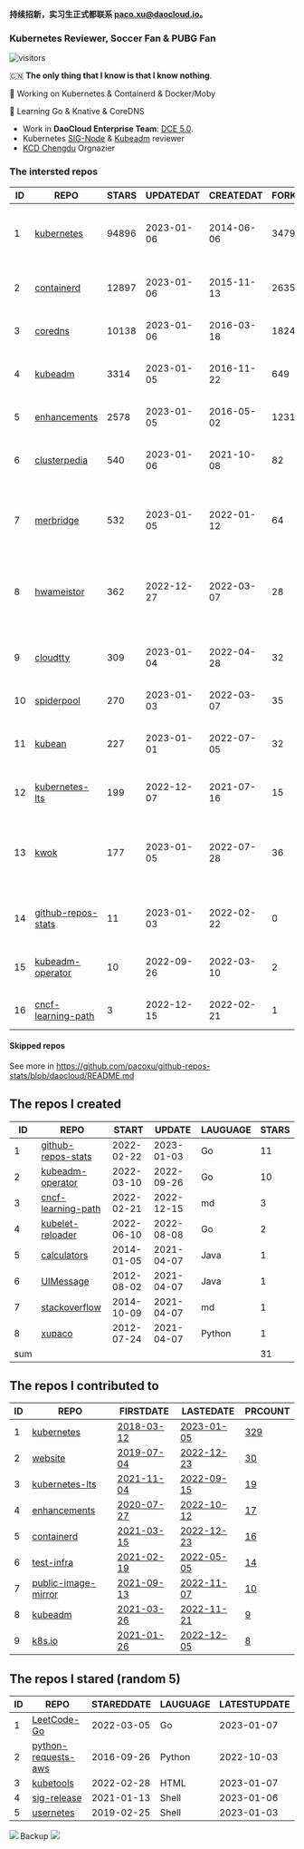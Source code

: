 **持续招新，实习生正式都联系 paco.xu@daocloud.io。**

### Kubernetes Reviewer, Soccer Fan & PUBG Fan
![visitors](https://visitor-badge.glitch.me/badge?page_id=pacoxu.pacoxu&left_color=green&right_color=red)
 
 🇨🇳 **The only thing that I know is that I know nothing**. 
 
 🔭 Working on Kubernetes & Containerd & Docker/Moby
 
 🌱 Learning Go & Knative & CoreDNS

- Work in **DaoCloud Enterprise Team**: [DCE 5.0](https://www.daocloud.io/dce_5.0).
- Kubernetes [SIG-Node](https://github.com/kubernetes/community/blob/master/sig-node/README.md) & [Kubeadm](https://github.com/kubernetes/kubeadm/) reviewer
- [KCD Chengdu](https://community.cncf.io/kcd-chengdu/) Orgnazier


<!--START_SECTION:github_repos-->
### The intersted repos
| ID |                                REPO                                | STARS | UPDATEDAT  | CREATEDAT  | FORKSCOUNT |                                  DESCRIPTIONS                                  |
|----|--------------------------------------------------------------------|-------|------------|------------|------------|--------------------------------------------------------------------------------|
|  1 | [kubernetes](https://github.com/kubernetes/kubernetes)             | 94896 | 2023-01-06 | 2014-06-06 |      34795 | Production-Grade Container Scheduling and Management                           |
|  2 | [containerd](https://github.com/containerd/containerd)             | 12897 | 2023-01-06 | 2015-11-13 |       2635 | An open and reliable container runtime                                         |
|  3 | [coredns](https://github.com/coredns/coredns)                      | 10138 | 2023-01-06 | 2016-03-18 |       1824 | CoreDNS is a DNS server that chains plugins                                    |
|  4 | [kubeadm](https://github.com/kubernetes/kubeadm)                   |  3314 | 2023-01-05 | 2016-11-22 |        649 | Aggregator for issues filed against kubeadm                                    |
|  5 | [enhancements](https://github.com/kubernetes/enhancements)         |  2578 | 2023-01-05 | 2016-05-02 |       1231 | Enhancements tracking repo for Kubernetes                                      |
|  6 | [clusterpedia](https://github.com/clusterpedia-io/clusterpedia)    |   540 | 2023-01-06 | 2021-10-08 |         82 | The Encyclopedia of Kubernetes clusters                                        |
|  7 | [merbridge](https://github.com/merbridge/merbridge)                |   532 | 2023-01-05 | 2022-01-12 |         64 | Use eBPF to speed up your Service Mesh like crossing an Einstein-Rosen Bridge. |
|  8 | [hwameistor](https://github.com/hwameistor/hwameistor)             |   362 | 2022-12-27 | 2022-03-07 |         28 | Hwameistor is an HA local storage system for cloud-native stateful workloads.  |
|  9 | [cloudtty](https://github.com/cloudtty/cloudtty)                   |   309 | 2023-01-04 | 2022-04-28 |         32 | A Friendly Kubernetes CloudShell (Web Terminal) !                              |
| 10 | [spiderpool](https://github.com/spidernet-io/spiderpool)           |   270 | 2023-01-03 | 2022-03-07 |         35 | kubernetes ipam                                                                |
| 11 | [kubean](https://github.com/kubean-io/kubean)                      |   227 | 2023-01-01 | 2022-07-05 |         32 |  :seedling: Kubernetes lifecycle management operator based on kubespray.       |
| 12 | [kubernetes-lts](https://github.com/klts-io/kubernetes-lts)        |   199 | 2022-12-07 | 2021-07-16 |         15 | Kubernetes LTS(long term support)                                              |
| 13 | [kwok](https://github.com/kubernetes-sigs/kwok)                    |   177 | 2023-01-05 | 2022-07-28 |         36 | Kubernetes WithOut Kubelet -  Simulates thousands of Nodes and Clusters.       |
| 14 | [github-repos-stats](https://github.com/pacoxu/github-repos-stats) |    11 | 2023-01-03 | 2022-02-22 |          0 | Collect Repos Star/Fork/Watch Counts Everyday                                  |
| 15 | [kubeadm-operator](https://github.com/pacoxu/kubeadm-operator)     |    10 | 2022-09-26 | 2022-03-10 |          2 | Test work on the design of kubeadm operator                                    |
| 16 | [cncf-learning-path](https://github.com/pacoxu/cncf-learning-path) |     3 | 2022-12-15 | 2022-02-21 |          1 | record my learning CNCF related path                                           |



#### Skipped repos
<!--END_SECTION:github_repos-->
See more in https://github.com/pacoxu/github-repos-stats/blob/daocloud/README.md


<!--START_SECTION:my_github-->
## The repos I created
| ID  |                                REPO                                |   START    |   UPDATE   | LAUGUAGE | STARS |
|-----|--------------------------------------------------------------------|------------|------------|----------|-------|
|   1 | [github-repos-stats](https://github.com/pacoxu/github-repos-stats) | 2022-02-22 | 2023-01-03 | Go       |    11 |
|   2 | [kubeadm-operator](https://github.com/pacoxu/kubeadm-operator)     | 2022-03-10 | 2022-09-26 | Go       |    10 |
|   3 | [cncf-learning-path](https://github.com/pacoxu/cncf-learning-path) | 2022-02-21 | 2022-12-15 | md       |     3 |
|   4 | [kubelet-reloader](https://github.com/pacoxu/kubelet-reloader)     | 2022-06-10 | 2022-08-08 | Go       |     2 |
|   5 | [calculators](https://github.com/pacoxu/calculators)               | 2014-01-05 | 2021-04-07 | Java     |     1 |
|   6 | [UIMessage](https://github.com/pacoxu/UIMessage)                   | 2012-08-02 | 2021-04-07 | Java     |     1 |
|   7 | [stackoverflow](https://github.com/pacoxu/stackoverflow)           | 2014-10-09 | 2021-04-07 | md       |     1 |
|   8 | [xupaco](https://github.com/pacoxu/xupaco)                         | 2012-07-24 | 2021-04-07 | Python   |     1 |
| sum |                                                                    |            |            |          |    31 |

## The repos I contributed to
| ID |                                  REPO                                  |                               FIRSTDATE                               |                               LASTEDATE                                |                                        PRCOUNT                                        |
|----|------------------------------------------------------------------------|-----------------------------------------------------------------------|------------------------------------------------------------------------|---------------------------------------------------------------------------------------|
|  1 | [kubernetes](https://github.com/kubernetes/kubernetes)                 | [2018-03-12](https://github.com/kubernetes/kubernetes/pull/61040)     | [2023-01-05](https://github.com/kubernetes/kubernetes/pull/114847)     | [329](https://github.com/kubernetes/kubernetes/pulls?q=is%3Apr+author%3Apacoxu)       |
|  2 | [website](https://github.com/kubernetes/website)                       | [2019-07-04](https://github.com/kubernetes/website/pull/15285)        | [2022-12-23](https://github.com/kubernetes/website/pull/38614)         | [30](https://github.com/kubernetes/website/pulls?q=is%3Apr+author%3Apacoxu)           |
|  3 | [kubernetes-lts](https://github.com/klts-io/kubernetes-lts)            | [2021-11-04](https://github.com/klts-io/kubernetes-lts/pull/94)       | [2022-09-15](https://github.com/klts-io/kubernetes-lts/pull/174)       | [19](https://github.com/klts-io/kubernetes-lts/pulls?q=is%3Apr+author%3Apacoxu)       |
|  4 | [enhancements](https://github.com/kubernetes/enhancements)             | [2020-07-27](https://github.com/kubernetes/enhancements/pull/1907)    | [2022-10-12](https://github.com/kubernetes/enhancements/pull/3612)     | [17](https://github.com/kubernetes/enhancements/pulls?q=is%3Apr+author%3Apacoxu)      |
|  5 | [containerd](https://github.com/containerd/containerd)                 | [2021-03-15](https://github.com/containerd/containerd/pull/5200)      | [2022-12-23](https://github.com/containerd/containerd/pull/7863)       | [16](https://github.com/containerd/containerd/pulls?q=is%3Apr+author%3Apacoxu)        |
|  6 | [test-infra](https://github.com/kubernetes/test-infra)                 | [2021-02-19](https://github.com/kubernetes/test-infra/pull/20909)     | [2022-05-05](https://github.com/kubernetes/test-infra/pull/26210)      | [14](https://github.com/kubernetes/test-infra/pulls?q=is%3Apr+author%3Apacoxu)        |
|  7 | [public-image-mirror](https://github.com/DaoCloud/public-image-mirror) | [2021-09-13](https://github.com/DaoCloud/public-image-mirror/pull/13) | [2022-11-07](https://github.com/DaoCloud/public-image-mirror/pull/260) | [10](https://github.com/DaoCloud/public-image-mirror/pulls?q=is%3Apr+author%3Apacoxu) |
|  8 | [kubeadm](https://github.com/kubernetes/kubeadm)                       | [2021-03-26](https://github.com/kubernetes/kubeadm/pull/2421)         | [2022-11-21](https://github.com/kubernetes/kubeadm/pull/2783)          | [9](https://github.com/kubernetes/kubeadm/pulls?q=is%3Apr+author%3Apacoxu)            |
|  9 | [k8s.io](https://github.com/kubernetes/k8s.io)                         | [2021-01-26](https://github.com/kubernetes/k8s.io/pull/1577)          | [2022-12-05](https://github.com/kubernetes/k8s.io/pull/4520)           | [8](https://github.com/kubernetes/k8s.io/pulls?q=is%3Apr+author%3Apacoxu)             |

## The repos I stared (random 5)
| ID |                               REPO                                | STAREDDATE | LAUGUAGE | LATESTUPDATE |
|----|-------------------------------------------------------------------|------------|----------|--------------|
|  1 | [LeetCode-Go](https://github.com/halfrost/LeetCode-Go)            | 2022-03-05 | Go       | 2023-01-07   |
|  2 | [python-requests-aws](https://github.com/tax/python-requests-aws) | 2016-09-26 | Python   | 2022-10-03   |
|  3 | [kubetools](https://github.com/collabnix/kubetools)               | 2022-02-28 | HTML     | 2023-01-07   |
|  4 | [sig-release](https://github.com/kubernetes/sig-release)          | 2021-01-13 | Shell    | 2023-01-06   |
|  5 | [usernetes](https://github.com/rootless-containers/usernetes)     | 2019-02-25 | Shell    | 2023-01-03   |

<!--END_SECTION:my_github-->

<a href="https://pacoxu.wordpress.com/">
  <img align="left" src="https://github-readme-stats.vercel.app/api?username=pacoxu&show_icons=true" />
</a>

Backup ![](https://komarev.com/ghpvc/?username=pacoxu)

